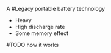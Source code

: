A #Legacy portable battery technology
- Heavy
- High discharge rate
- Some memory effect

#TODO how it works